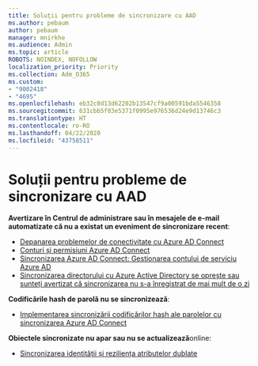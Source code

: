 ```yaml
---
title: Soluții pentru probleme de sincronizare cu AAD
ms.author: pebaum
author: pebaum
manager: mnirkhe
ms.audience: Admin
ms.topic: article
ROBOTS: NOINDEX, NOFOLLOW
localization_priority: Priority
ms.collection: Adm_O365
ms.custom:
- "9002418"
- "4695"
ms.openlocfilehash: eb32c0d13d62202b13547cf9a00591bda5546358
ms.sourcegitcommit: 631cbb5f03e5371f0995e976536d24e9d13746c3
ms.translationtype: HT
ms.contentlocale: ro-RO
ms.lasthandoff: 04/22/2020
ms.locfileid: "43758511"
---
```

# <a name="solutions-for-aad-synchronization-problems"></a>Soluții pentru probleme de sincronizare cu AAD

**Avertizare în Centrul de administrare sau în mesajele de e-mail automatizate că nu a existat un eveniment de sincronizare recent**:

- [Depanarea problemelor de conectivitate cu Azure AD Connect](https://docs.microsoft.com/azure/active-directory/hybrid/tshoot-connect-connectivity)
- [Conturi și permisiuni Azure AD Connect](https://go.microsoft.com/fwlink/p/?LinkId=820598)
- [Sincronizarea Azure AD Connect: Gestionarea contului de serviciu Azure AD](https://docs.microsoft.com/azure/active-directory/hybrid/how-to-connect-azureadaccount)
- [Sincronizarea directorului cu Azure Active Directory se oprește sau sunteți avertizat că sincronizarea nu s-a înregistrat de mai mult de o zi](https://support.microsoft.com/help/2882421/directory-synchronization-to-azure-active-directory-stops-or-you-re-warned-that-sync-hasn-t-registered-in-more-than-a-day)
 
**Codificările hash de parolă nu se sincronizează**:

- [Implementarea sincronizării codificărilor hash ale parolelor cu sincronizarea Azure AD Connect](https://docs.microsoft.com/azure/active-directory/hybrid/how-to-connect-password-hash-synchronization)

**Obiectele sincronizate nu apar sau nu se actualizează**online:

- [Sincronizarea identității și reziliența atributelor dublate](https://docs.microsoft.com/azure/active-directory/hybrid/how-to-connect-syncservice-duplicate-attribute-resiliency)
